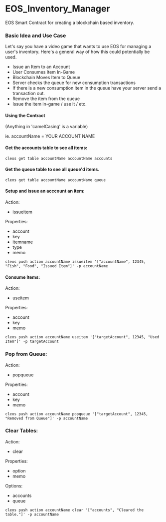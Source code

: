 # EOS_Inventory_Manager
EOS Smart Contract for creating a blockchain based inventory.

### Basic Idea and Use Case
Let's say you have a video game that wants to use EOS for managing a user's inventory. Here's a general way of how this could potentially be used.

* Issue an Item to an Account
* User Consumes Item In-Game
* Blockchain Moves Item to Queue
* Server checks the queue for new consumption transactions
* If there is a new consumption item in the queue have your server send a transaction out.
* Remove the item from the queue
* Issue the item in-game / use it / etc.

#### Using the Contract
(Anything in 'camelCasing' is a variable)

ie. accountName = YOUR ACCOUNT NAME

#### Get the accounts table to see all items:
```
cleos get table accountName accountName accounts
```

#### Get the queue table to see all queue'd items.
```
cleos get table accountName accountName queue
```

#### Setup and issue an acccount an item:
Action:
* issueitem

Properties:
* account
* key
* itemname
* type
* memo
```
cleos push action accountName issueitem '["accountName", 12345, "Fish", "Food", "Issued Item"]' -p accountName
```

#### Consume Items:
Action:
* useitem

Properties:
* account
* key
* memo
```
cleos push action accountName useitem '["targetAccount", 12345, "Used Item"]' -p targetAccount
```

### Pop from Queue:
Action:
* popqueue

Properties:
* account
* key
* memo
```
cleos push action accountName popqueue '["targetAccount", 12345, "Removed from Queue"]' -p accountName
```

### Clear Tables:
Action:
* clear

Properties:
* option
* memo

Options:
* accounts
* queue
```
cleos push action accountName clear '["accounts", "Cleared the table."]' -p accountName
```

